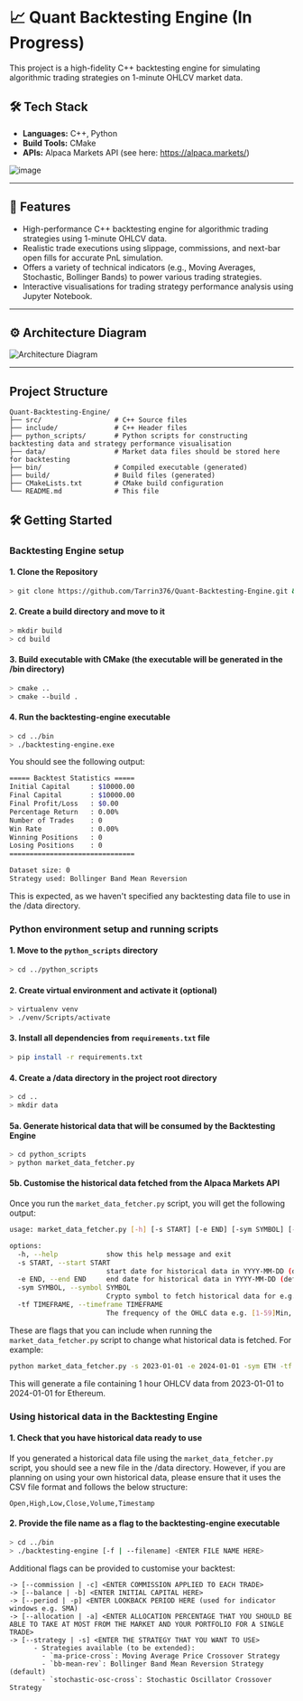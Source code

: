 # 📈 Quant Backtesting Engine (In Progress)

This project is a high-fidelity C++ backtesting engine for simulating algorithmic trading strategies on 1-minute OHLCV market data.

## 🛠 Tech Stack

- **Languages:** C++, Python
- **Build Tools:** CMake
- **APIs:** Alpaca Markets API (see here: https://alpaca.markets/)

![image](https://github.com/user-attachments/assets/eea8fe4a-571c-4a95-8052-6ee65b0ed636)

---

## 🚀 Features

- High-performance C++ backtesting engine for algorithmic trading strategies using 1-minute OHLCV data.
- Realistic trade executions using slippage, commissions, and next-bar open fills for accurate PnL simulation.
- Offers a variety of technical indicators (e.g., Moving Averages, Stochastic, Bollinger Bands) to power various trading strategies.
- Interactive visualisations for trading strategy performance analysis using Jupyter Notebook.

---

## ⚙️ Architecture Diagram

![Architecture Diagram](https://github.com/user-attachments/assets/c9658d01-45cc-4336-8a75-2eb14ee43de0)

---

## Project Structure

```
Quant-Backtesting-Engine/
├── src/                  # C++ Source files
├── include/              # C++ Header files
├── python_scripts/       # Python scripts for constructing backtesting data and strategy performance visualisation
├── data/                 # Market data files should be stored here for backtesting
├── bin/                  # Compiled executable (generated)
├── build/                # Build files (generated)
├── CMakeLists.txt        # CMake build configuration
└── README.md             # This file
```

## 🛠️ Getting Started

### Backtesting Engine setup

#### 1. Clone the Repository
```bash
> git clone https://github.com/Tarrin376/Quant-Backtesting-Engine.git && cd Quant-Backtesting-Engine
```

#### 2. Create a build directory and move to it
```bash
> mkdir build
> cd build
```

#### 3. Build executable with CMake (the executable will be generated in the /bin directory)
```bash
> cmake ..
> cmake --build .
```

#### 4. Run the backtesting-engine executable
```bash
> cd ../bin
> ./backtesting-engine.exe
```

You should see the following output:
```bash
===== Backtest Statistics =====
Initial Capital     : $10000.00
Final Capital       : $10000.00
Final Profit/Loss   : $0.00
Percentage Return   : 0.00%
Number of Trades    : 0
Win Rate            : 0.00%
Winning Positions   : 0
Losing Positions    : 0
===============================

Dataset size: 0
Strategy used: Bollinger Band Mean Reversion
```

This is expected, as we haven't specified any backtesting data file to use in the /data directory.

### Python environment setup and running scripts

#### 1. Move to the `python_scripts` directory
```bash
> cd ../python_scripts
```

#### 2. Create virtual environment and activate it (optional)
```bash
> virtualenv venv
> ./venv/Scripts/activate
```

#### 3. Install all dependencies from `requirements.txt` file
```bash
> pip install -r requirements.txt
```

#### 4. Create a /data directory in the project root directory
```bash
> cd ..
> mkdir data
```

#### 5a. Generate historical data that will be consumed by the Backtesting Engine
```bash
> cd python_scripts
> python market_data_fetcher.py
```

#### 5b. Customise the historical data fetched from the Alpaca Markets API

Once you run the `market_data_fetcher.py` script, you will get the following output:

```bash
usage: market_data_fetcher.py [-h] [-s START] [-e END] [-sym SYMBOL] [-tf TIMEFRAME]

options:
  -h, --help            show this help message and exit
  -s START, --start START
                        start date for historical data in YYYY-MM-DD (default: 2022-01-01)
  -e END, --end END     end date for historical data in YYYY-MM-DD (default: 2022-01-30)
  -sym SYMBOL, --symbol SYMBOL
                        Crypto symbol to fetch historical data for e.g. BTC or ETH (default: BTC)
  -tf TIMEFRAME, --timeframe TIMEFRAME
                        The frequency of the OHLC data e.g. [1-59]Min, [1-23]Hour, [number]Day, [number]Week, [1-12]Month (default: 1Min)
```

These are flags that you can include when running the `market_data_fetcher.py` script to change what historical data is fetched.
For example:
```bash
python market_data_fetcher.py -s 2023-01-01 -e 2024-01-01 -sym ETH -tf 1Hour
```

This will generate a file containing 1 hour OHLCV data from 2023-01-01 to 2024-01-01 for Ethereum.

### Using historical data in the Backtesting Engine

#### 1. Check that you have historical data ready to use

If you generated a historical data file using the `market_data_fetcher.py` script, you should see a new file in the /data directory.
However, if you are planning on using your own historical data, please ensure that it uses the CSV file format and follows the below structure:
```
Open,High,Low,Close,Volume,Timestamp
```

#### 2. Provide the file name as a flag to the backtesting-engine executable
```bash
> cd ../bin
> ./backtesting-engine [-f | --filename] <ENTER FILE NAME HERE>
```

Additional flags can be provided to customise your backtest:
```
-> [--commission | -c] <ENTER COMMISSION APPLIED TO EACH TRADE>
-> [--balance | -b] <ENTER INITIAL CAPITAL HERE>
-> [--period | -p] <ENTER LOOKBACK PERIOD HERE (used for indicator windows e.g. SMA)
-> [--allocation | -a] <ENTER ALLOCATION PERCENTAGE THAT YOU SHOULD BE ABLE TO TAKE AT MOST FROM THE MARKET AND YOUR PORTFOLIO FOR A SINGLE TRADE>
-> [--strategy | -s] <ENTER THE STRATEGY THAT YOU WANT TO USE>
      - Strategies available (to be extended):
        - `ma-price-cross`: Moving Average Price Crossover Strategy
        - `bb-mean-rev`: Bollinger Band Mean Reversion Strategy (default)
        - `stochastic-osc-cross`: Stochastic Oscillator Crossover Strategy
```




